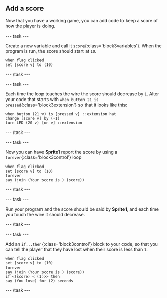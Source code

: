 ## Add a score

Now that you have a working game, you can add code to keep a score of how the player is doing.

--- task ---

Create a new variable and call it `score`{:class='block3variables'}. When the program is run, the score should start at `10`.

```blocks3
when flag clicked
set [score v] to (10)
```

--- /task ---

--- task ---

Each time the loop touches the wire the score should decrease by `1`. Alter your code that starts with `when button 21 is pressed`{:class='block3extension'} so that it looks like this:

```blocks3
when button (21 v) is [pressed v] ::extension hat
change [score v] by (-1)
turn LED (20 v) [on v] ::extension
```

--- /task ---

--- task ---

Now you can have **Sprite1** report the score by using a `forever`{:class='block3control'} loop

```blocks3
when flag clicked
set [score v] to (10)
forever
say (join (Your score is ) (score))
```

--- /task ---

--- task ---

Run your program and the score should be said by **Sprite1**, and each time you touch the wire it should decrease.

--- /task ---

--- task ---

Add an `if...then`{:class='block3control'} block to your code, so that you can tell the player that they have lost when their score is less than `1`.

```blocks3
when flag clicked
set [score v] to (10)
forever
say (join (Your score is ) (score))
if <(score) < (1)>> then
say (You lose) for (2) seconds
```

--- /task ---